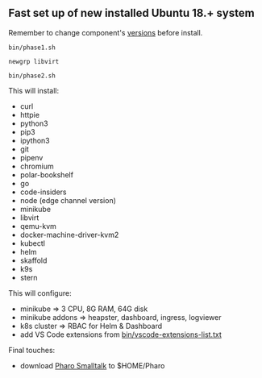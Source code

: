 Fast set up of new installed Ubuntu 18.+ system
---

Remember to change component's [versions](./versions) before install.

    
    bin/phase1.sh
    
    newgrp libvirt

    bin/phase2.sh
    

This will install:
- curl 
- httpie 
- python3
- pip3
- ipython3 
- git 
- pipenv 
- chromium
- polar-bookshelf
- go
- code-insiders
- node (edge channel version)
- minikube
- libvirt
- qemu-kvm
- docker-machine-driver-kvm2
- kubectl
- helm
- skaffold
- k9s
- stern

This will configure:
- minikube => 3 CPU, 8G RAM, 64G disk
- minikube addons => heapster, dashboard, ingress, logviewer
- k8s cluster => RBAC for Helm & Dashboard
- add VS Code extensions from [bin/vscode-extensions-list.txt](bin/vscode-extensions-list.txt)

Final touches:
- download [Pharo Smalltalk](https://pharo.org) to $HOME/Pharo
